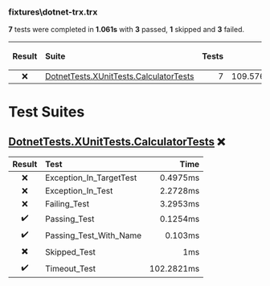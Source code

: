 ### fixtures\dotnet-trx.trx

**7** tests were completed in **1.061s** with **3** passed, **1** skipped and **3** failed.

| Result | Suite | Tests | Time | Passed ✔️ | Skipped ✖️ | Failed ❌ |
| :---: | :--- | ---: | ---: | ---: | ---: | ---: |
| ❌ | [DotnetTests.XUnitTests.CalculatorTests](#ts-0-DotnetTests-XUnitTests-CalculatorTests) | 7 | 109.5761ms | 3 | 1 | 3 |

# Test Suites

## <a id="user-content-ts-0-DotnetTests-XUnitTests-CalculatorTests" href="#ts-0-DotnetTests-XUnitTests-CalculatorTests">DotnetTests.XUnitTests.CalculatorTests</a> ❌

| Result | Test | Time |
| :---: | :--- | ---: |
| ❌ | Exception_In_TargetTest | 0.4975ms |
| ❌ | Exception_In_Test | 2.2728ms |
| ❌ | Failing_Test | 3.2953ms |
| ✔️ | Passing_Test | 0.1254ms |
| ✔️ | Passing_Test_With_Name | 0.103ms |
| ✖️ | Skipped_Test | 1ms |
| ✔️ | Timeout_Test | 102.2821ms |
